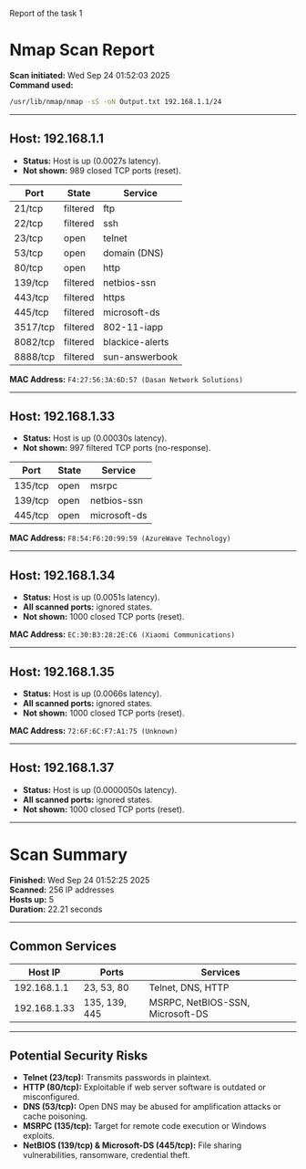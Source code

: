 Report of the task 1

# Nmap Scan Report

**Scan initiated:** Wed Sep 24 01:52:03 2025  
**Command used:**  
```bash
/usr/lib/nmap/nmap -sS -oN Output.txt 192.168.1.1/24
```

---

## Host: 192.168.1.1
- **Status:** Host is up (0.0027s latency).  
- **Not shown:** 989 closed TCP ports (reset).  

| Port    | State     | Service         |
|---------|-----------|-----------------|
| 21/tcp  | filtered  | ftp             |
| 22/tcp  | filtered  | ssh             |
| 23/tcp  | open      | telnet          |
| 53/tcp  | open      | domain (DNS)    |
| 80/tcp  | open      | http            |
| 139/tcp | filtered  | netbios-ssn     |
| 443/tcp | filtered  | https           |
| 445/tcp | filtered  | microsoft-ds    |
| 3517/tcp| filtered  | 802-11-iapp     |
| 8082/tcp| filtered  | blackice-alerts |
| 8888/tcp| filtered  | sun-answerbook  |

**MAC Address:** `F4:27:56:3A:6D:57 (Dasan Network Solutions)`

---

## Host: 192.168.1.33
- **Status:** Host is up (0.00030s latency).  
- **Not shown:** 997 filtered TCP ports (no-response).  

| Port    | State | Service        |
|---------|-------|----------------|
| 135/tcp | open  | msrpc          |
| 139/tcp | open  | netbios-ssn    |
| 445/tcp | open  | microsoft-ds   |

**MAC Address:** `F8:54:F6:20:99:59 (AzureWave Technology)`

---

## Host: 192.168.1.34
- **Status:** Host is up (0.0051s latency).  
- **All scanned ports:** ignored states.  
- **Not shown:** 1000 closed TCP ports (reset).  

**MAC Address:** `EC:30:B3:28:2E:C6 (Xiaomi Communications)`

---

## Host: 192.168.1.35
- **Status:** Host is up (0.0066s latency).  
- **All scanned ports:** ignored states.  
- **Not shown:** 1000 closed TCP ports (reset).  

**MAC Address:** `72:6F:6C:F7:A1:75 (Unknown)`

---

## Host: 192.168.1.37
- **Status:** Host is up (0.0000050s latency).  
- **All scanned ports:** ignored states.  
- **Not shown:** 1000 closed TCP ports (reset).  

---

# Scan Summary
**Finished:** Wed Sep 24 01:52:25 2025  
**Scanned:** 256 IP addresses  
**Hosts up:** 5  
**Duration:** 22.21 seconds  

---

## Common Services

| Host IP      | Ports         | Services                           |
|--------------|--------------|-------------------------------------|
| 192.168.1.1  | 23, 53, 80   | Telnet, DNS, HTTP                  |
| 192.168.1.33 | 135, 139, 445| MSRPC, NetBIOS-SSN, Microsoft-DS   |

---

## Potential Security Risks

- **Telnet (23/tcp):** Transmits passwords in plaintext.  
- **HTTP (80/tcp):** Exploitable if web server software is outdated or misconfigured.  
- **DNS (53/tcp):** Open DNS may be abused for amplification attacks or cache poisoning.  
- **MSRPC (135/tcp):** Target for remote code execution or Windows exploits.  
- **NetBIOS (139/tcp) & Microsoft-DS (445/tcp):** File sharing vulnerabilities, ransomware, credential theft.  
